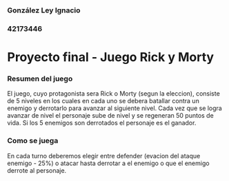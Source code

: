 ### González Ley Ignacio
### 42173446
# Proyecto final - Juego Rick y Morty

### Resumen del juego

El juego, cuyo protagonista sera Rick o Morty (segun la eleccion), consiste de 5 niveles en los cuales en cada uno se debera batallar contra un enemigo y derrotarlo para avanzar al siguiente nivel. Cada vez que se logra avanzar de nivel el personaje sube de nivel y se regeneran 50 puntos de vida. Si los 5 enemigos son derrotados el personaje es el ganador.

### Como se juega

En cada turno deberemos elegir entre defender (evacion del ataque enemigo - 25%) o atacar hasta derrotar a el enemigo o que el enemigo derrote al personaje.
